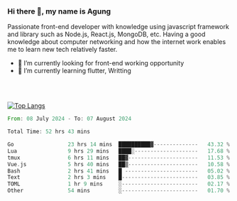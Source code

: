 ### Hi there 👋, my name is Agung
Passionate front-end developer with knowledge using javascript framework and library such as Node.js, React.js, MongoDB, etc. Having a good knowledge about computer networking and how the internet work enables me to learn new tech relatively faster.

<!--
**agungfir98/agungfir98** is a ✨ _special_ ✨ repository because its `README.md` (this file) appears on your GitHub profile.
-->

- 🔭 I’m currently looking for front-end working opportunity
- 🌱 I’m currently learning flutter, Writting
<br/>
<br/>

[![Top Langs](https://github-readme-stats.vercel.app/api/top-langs/?username=agungfir98&langs_count=5)](https://github.com/anuraghazra/github-readme-stats)

<!--START_SECTION:waka-->

```rust
From: 08 July 2024 - To: 07 August 2024

Total Time: 52 hrs 43 mins

Go                 23 hrs 14 mins  ██████████▓--------------   43.32 %
Lua                9 hrs 29 mins   ████░--------------------   17.68 %
tmux               6 hrs 11 mins   ██▓----------------------   11.53 %
Vue.js             5 hrs 40 mins   ██▒----------------------   10.58 %
Bash               2 hrs 41 mins   █ -----------------------   05.02 %
Text               2 hrs 3 mins    █------------------------   03.85 %
TOML               1 hr 9 mins     ░------------------------   02.17 %
Other              54 mins         ░------------------------   01.70 %
```

<!--END_SECTION:waka-->
